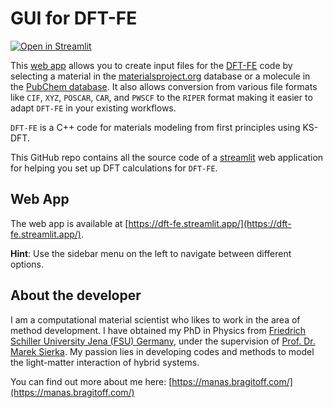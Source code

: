 # GUI for DFT-FE
[![Open in Streamlit](https://static.streamlit.io/badges/streamlit_badge_black_white.svg)](https://dft-fe.streamlit.app/)

This [web app](https://dft-fe.streamlit.app/) allows you to create input files for the [DFT-FE](https://github.com/dftfeDevelopers/dftfe) code by selecting a material in the [materialsproject.org](https://next-gen.materialsproject.org/) database or a molecule in the [PubChem database](https://pubchem.ncbi.nlm.nih.gov/).
It also allows conversion from various file formats like `CIF`, `XYZ`, `POSCAR`, `CAR`, and `PWSCF` to the `RIPER` format making it easier to adapt `DFT-FE` in your existing workflows. 

`DFT-FE` is a C++ code for materials modeling from first principles using KS-DFT. 

This GitHub repo contains all the source code of a [streamlit](https://streamlit.io/) web application for helping you set up DFT calculations for `DFT-FE`. 


## Web App
The web app is available at [https://dft-fe.streamlit.app/](https://dft-fe.streamlit.app/).

**Hint**: Use the sidebar menu on the left to navigate between different options.

## About the developer
I am a computational material scientist who likes to work in the area of method development. I have obtained my PhD in Physics from [Friedrich Schiller University Jena (FSU) Germany](https://www.uni-jena.de/), under the supervision of [Prof. Dr. Marek Sierka](https://www.cmsg.uni-jena.de/).
My passion lies in developing codes and methods to model the light-matter interaction of hybrid systems. 

You can find out more about me here: [https://manas.bragitoff.com/](https://manas.bragitoff.com/)
